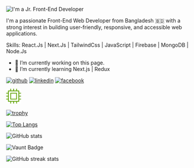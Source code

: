 
![I'm a Jr. Front-End Developer](https://i.ibb.co.com/7tS1PpVB/Screenshot-2025-08-08-160541.png)

I'm a passionate Front-End Web Developer from Bangladesh 🇧🇩 with a strong interest in building user-friendly, responsive, and accessible web applications.

Skills: React.Js | Next.Js | TailwindCss | JavaScript | Firebase | MongoDB | Node.Js

- 🔭 I’m currently working on this page. 
- 🌱 I’m currently learning Next.js | Redux 


[<img src='https://cdn.jsdelivr.net/npm/simple-icons@3.0.1/icons/github.svg' alt='github' height='40'>](https://github.com/abdulkader33447)  [<img src='https://cdn.jsdelivr.net/npm/simple-icons@3.0.1/icons/linkedin.svg' alt='linkedin' height='40'>](https://www.linkedin.com/in/https://www.linkedin.com/in/abdul-kader-80a7a5350?utm_source=share&utm_campaign=share_via&utm_content=profile&utm_medium=android_app/)  [<img src='https://cdn.jsdelivr.net/npm/simple-icons@3.0.1/icons/facebook.svg' alt='facebook' height='40'>](https://www.facebook.com/https://www.facebook.com/profile.php?id=100022417866700)  

<a href='https://docs.github.com/en/developers'><img src='https://raw.githubusercontent.com/acervenky/animated-github-badges/master/assets/devbadge.gif' width='40' height='40'></a> 

[![trophy](https://github-profile-trophy.vercel.app/?username=abdulkader33447)](https://github.com/ryo-ma/github-profile-trophy)

[![Top Langs](https://github-readme-stats.vercel.app/api/top-langs/?username=abdulkader33447)](https://github.com/anuraghazra/github-readme-stats)

![GitHub stats](https://github-readme-stats.vercel.app/api?username=abdulkader33447&show_icons=true)  

![Vaunt Badge](https://api.vaunt.dev/v1/github/entities/abdulkader33447/contributions?format=svg&private=false)  

![GitHub streak stats](https://streak-stats.demolab.com/?user=abdulkader33447)  

